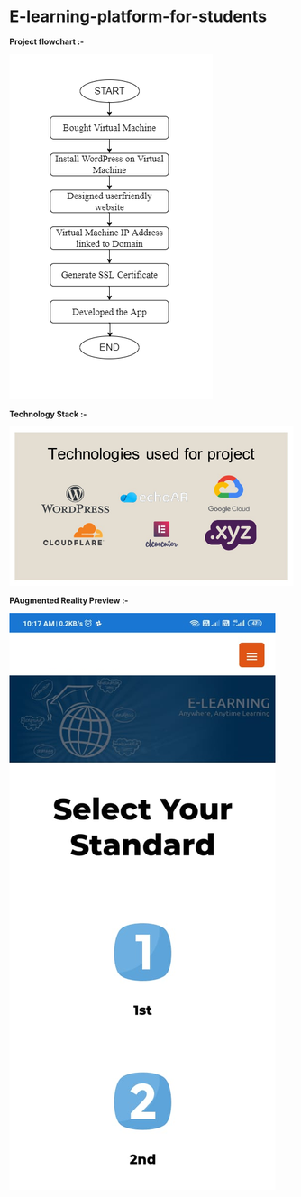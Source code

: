 # E-learning-platform-for-students


**Project flowchart :-**


![image](https://github.com/sanket9006/E-learning-platform-for-students/blob/master/Development%20Flowchart.png)



**Technology Stack :-**



![image](https://github.com/sanket9006/E-learning-platform-for-students/blob/master/Tech%20Stack.jpg)


**PAugmented Reality Preview :-**



![image](https://github.com/sanket9006/E-learning-platform-for-students/blob/master/WhatsApp%20Image%202020-07-10%20at%2010.17.27%20AM.jpeg)

